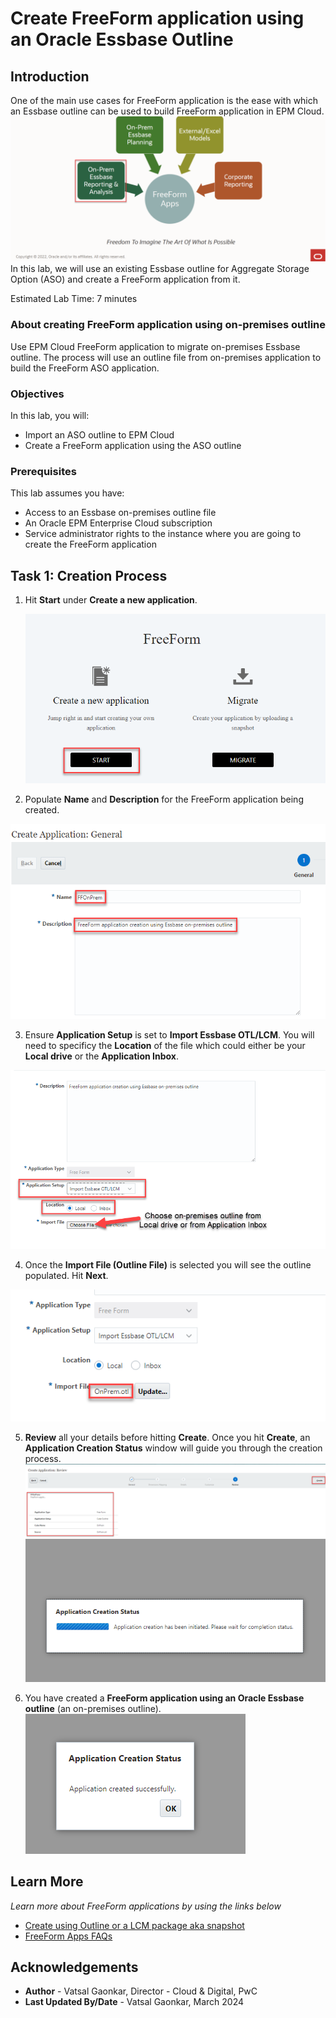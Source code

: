 # Create FreeForm application using an Oracle Essbase Outline

## Introduction

One of the main use cases for FreeForm application is the ease with which an Essbase outline can be used to build FreeForm application in EPM Cloud. 	![Use case summary for Oracle FreeForm applications](images/usecasesummary.png)
In this lab, we will use an existing Essbase outline for Aggregate Storage Option (ASO) and create a FreeForm application from it.

Estimated Lab Time: 7 minutes

### About creating FreeForm application using on-premises outline
Use EPM Cloud FreeForm application to migrate on-premises Essbase outline. The process will use an outline file from on-premises application to build the FreeForm ASO application.

### Objectives

In this lab, you will:
* Import an ASO outline to EPM Cloud
* Create a FreeForm application using the ASO outline

### Prerequisites

This lab assumes you have:
* Access to an Essbase on-premises outline file
* An Oracle EPM Enterprise Cloud subscription
* Service administrator rights to the instance where you are going to create the FreeForm application


## Task 1: Creation Process

1. Hit **Start** under **Create a new application**.

	![Select start to create new application](images/selectstartonprem.png)

2. Populate **Name** and **Description** for the FreeForm application being created.

  ![Put in application name and description](images/namedescription.png)

3. Ensure **Application Setup** is set to **Import Essbase OTL/LCM**. You will need to specificy the **Location** of the file which could either be your **Local drive** or the **Application Inbox**.

  ![Ensure appropriate setup](images/setuplocation.png)

4. Once the **Import File (Outline File)** is selected you will see the outline populated. Hit **Next**.

  ![Outline uploaded](images/onpremoutline.png)

5. **Review** all your details before hitting **Create**. Once you hit **Create**, an **Application Creation Status** window will guide you through the creation process.
  ![Review before creating](images/beforecreate.png)
  ![Application creation status](images/creationstatus.png)

6. You have created a **FreeForm application using an Oracle Essbase outline** (an on-premises outline).
  ![Creation successful](images/creationcomplete.png)
   
## Learn More

*Learn more about FreeForm applications by using the links below*

* [Create using Outline or a LCM package aka snapshot](https://docs.oracle.com/en/cloud/saas/planning-budgeting-cloud/pfusa/creating_a_freeform_app_using_an_outline_file_or_snapshot.html)
* [FreeForm Apps FAQs](https://docs.oracle.com/en/cloud/saas/planning-budgeting-cloud/pfusa/freeform_apps_faq.html)

## Acknowledgements
* **Author** - Vatsal Gaonkar, Director - Cloud & Digital, PwC
* **Last Updated By/Date** - Vatsal Gaonkar, March 2024
